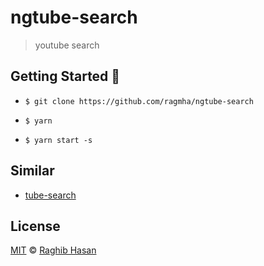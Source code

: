 # ngtube-search
> youtube search 

## Getting Started 🚀

* ```$ git clone https://github.com/ragmha/ngtube-search```
* ```$ yarn```

* ```$ yarn start -s```

## Similar

* [tube-search](https://github.com/ragmha/tube-search)

## License
[MIT](./license) © [Raghib Hasan](http://raghibm.com/)

